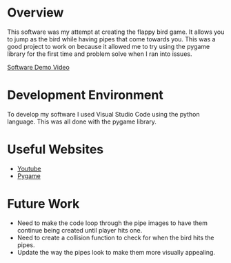 # Overview

This software was my attempt at creating the flappy bird game.  It allows you to jump as the bird while having pipes that come towards you.  This was a good project to work on because it allowed me to try using the pygame library for the first time and problem solve when I ran into issues.

[Software Demo Video](https://youtu.be/cOS-dt5I4CU)

# Development Environment

To develop my software I used Visual Studio Code using the python language.  This was all done with the pygame library.

# Useful Websites

* [Youtube](http://www.youtube.com)
* [Pygame](https://www.pygame.org)

# Future Work

* Need to make the code loop through the pipe images to have them continue being created until player hits one.
* Need to create a collision function to check for when the bird hits the pipes.
* Update the way the pipes look to make them more visually appealing.